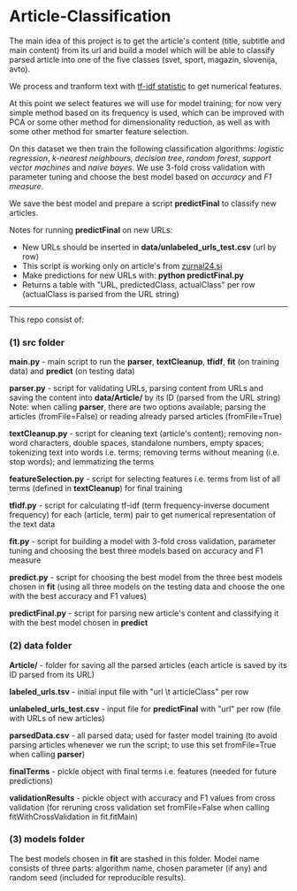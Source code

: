 # Article-Classification


The main idea of this project is to get the article's content (title, subtitle and main content) from its url and build a model which will be able to classify 
parsed article into one of the five classes (svet, sport, magazin, slovenija, avto). 

We process and tranform text with [tf-idf statistic](https://en.wikipedia.org/wiki/Tf%E2%80%93idf) to get numerical features. 

At this point we select features we will use for model training; 
for now very simple method based on its frequency is used, which can be improved with PCA or some other method for dimensionality reduction, as well as with 
some other method for smarter feature selection.

On this dataset we then train the following classification algorithms: *logistic regression*, *k-nearest neighbours*, *decision tree*, *random forest*, 
*support vector machines* and *naive bayes*. We use 3-fold cross validation with parameter tuning and choose the best model based on *accuracy* and *F1 measure*.

We save the best model and prepare a script **predictFinal** to classify new articles.

Notes for running **predictFinal** on new URLs:

- New URLs should be inserted in **data/unlabeled_urls_test.csv** (url by row)
- This script is working only on article's from [zurnal24.si](https://www.zurnal24.si/)
- Make predictions for new URLs with: **python predictFinal.py**
- Returns a table with "URL, predictedClass, actualClass" per row (actualClass is parsed from the URL string)


------------------------------------------------------------------------------------------------------------------------------------------------------------

This repo consist of:

### (1) src folder

**main.py** - main script to run the **parser**, **textCleanup**, **tfidf**, **fit** (on training data) and **predict** (on testing data)

**parser.py** - script for validating URLs, parsing content from URLs and saving the content into **data/Article/** by its ID (parsed from the URL string)
Note: when calling **parser**, there are two options available; parsing the articles (fromFile=False) or reading already parsed articles (fromFile=True)

**textCleanup.py** - script for cleaning text (article's content); removing non-word characters, double spaces, standalone numbers, 
empty spaces; tokenizing text into words i.e. terms; removing terms without meaning (i.e. stop words); and lemmatizing the terms

**featureSelection.py** - script for selecting features i.e. terms from list of all terms (defined in **textCleanup**) for final training

**tfidf.py** - script for calculating tf-idf (term frequency-inverse document frequency) for each (article, term) pair to get numerical representation 
of the text data

**fit.py** - script for building a model with 3-fold cross validation, parameter tuning and choosing the best three models based on accuracy and F1 measure

**predict.py** - script for choosing the best model from the three best models chosen in **fit** (using all three models on the testing data and choose the one 
with the best accuracy and F1 values)

**predictFinal.py** - script for parsing new article's content and classifying it with the best model chosen in **predict** 

### (2) data folder

**Article/** - folder for saving all the parsed articles (each article is saved by its ID parsed from its URL)

**labeled_urls.tsv** - initial input file with "url \t articleClass" per row

**unlabeled_urls_test.csv** - input file for **predictFinal** with "url" per row (file with URLs of new articles)

**parsedData.csv** - all parsed data; used for faster model training (to avoid parsing articles whenever we run the script; 
to use this set fromFile=True when calling **parser**)

**finalTerms** - pickle object with final terms i.e. features (needed for future predictions)

**validationResults** - pickle object with accuracy and F1 values from cross validation (for reruning cross validation set fromFile=False when
calling fitWithCrossValidation in fit.fitMain)


### (3) models folder

The best models chosen in **fit** are stashed in this folder. Model name consists of three parts: 
algorithm name, chosen parameter (if any) and random seed (included for reproducible results).
